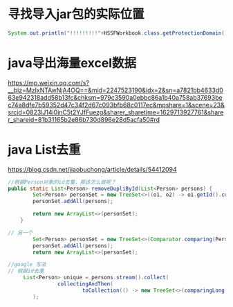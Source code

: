 # 寻找导入jar包的实际位置

```java
System.out.println("!!!!!!!!!"+HSSFWorkbook.class.getProtectionDomain().getCodeSource().getLocation());
```

# java导出海量excel数据

https://mp.weixin.qq.com/s?__biz=MzIxNTAwNjA4OQ==&mid=2247523190&idx=2&sn=a7821bb4633d063e942318add58b13fc&chksm=979c3590a0ebbc86a1b40a758ab37693bec74a8dfe7b59352d47c34f2d67c093bfb68c0117ec&mpshare=1&scene=23&srcid=0823lJ14i0jnC5t2YJfFuezg&sharer_sharetime=1629713927761&sharer_shareid=81b31165b2e86b730d896e28d5acfa50#rd

# java List去重

https://blog.csdn.net/jiaobuchong/article/details/54412094

```java
//根据Person对象的id去重，那该怎么做呢？
public static List<Person> removeDupliById(List<Person> persons) {
        Set<Person> personSet = new TreeSet<>((o1, o2) -> o1.getId().compareTo(o2.getId()));
        personSet.addAll(persons);

        return new ArrayList<>(personSet);
    }

// 另一个
        Set<Person> personSet = new TreeSet<>(Comparator.comparing(Person::getId));
        personSet.addAll(persons);
        return new ArrayList<>(personSet);

//google 写法
// 根据id去重
     List<Person> unique = persons.stream().collect(
                collectingAndThen(
                        toCollection(() -> new TreeSet<>(comparingLong(Person::getId))), ArrayList::new)
        );

```

